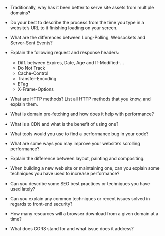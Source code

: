 -   Traditionally, why has it been better to serve site assets from multiple domains?
-   Do your best to describe the process from the time you type in a website’s URL to it finishing loading on your screen.
-   What are the differences between Long-Polling, Websockets and Server-Sent Events?
-   Explain the following request and response headers:
    -   Diff. between Expires, Date, Age and If-Modified-…
    -   Do Not Track
    -   Cache-Control
    -   Transfer-Encoding
    -   ETag
    -   X-Frame-Options
-   What are HTTP methods? List all HTTP methods that you know, and explain them.
-   What is domain pre-fetching and how does it help with performance?
-   What is a CDN and what is the benefit of using one?

-   What tools would you use to find a performance bug in your code?
-   What are some ways you may improve your website’s scrolling performance?
-   Explain the difference between layout, painting and compositing.
-   When building a new web site or maintaining one, can you explain some techniques you have used to increase performance?
-   Can you describe some SEO best practices or techniques you have used lately?
-   Can you explain any common techniques or recent issues solved in regards to front-end security?
-   How many resources will a browser download from a given domain at a time?
-   What does CORS stand for and what issue does it address?
